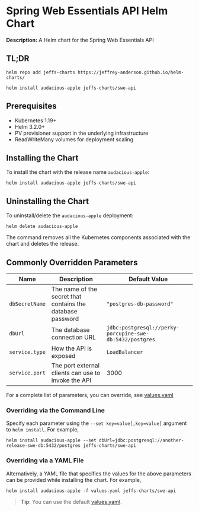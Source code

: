 <!--- app-name: swe-api -->

# Spring Web Essentials API Helm Chart

__Description:__ A Helm chart for the Spring Web Essentials API

                           
## TL;DR

```console
helm repo add jeffs-charts https://jeffrey-anderson.github.io/helm-charts/

helm install audacious-apple jeffs-charts/swe-api
```

## Prerequisites

- Kubernetes 1.19+
- Helm 3.2.0+
- PV provisioner support in the underlying infrastructure
- ReadWriteMany volumes for deployment scaling

## Installing the Chart

To install the chart with the release name `audacious-apple`:

```console
helm install audacious-apple jeffs-charts/swe-api
```


## Uninstalling the Chart

To uninstall/delete the `audacious-apple` deployment:

```console
helm delete audacious-apple
```

The command removes all the Kubernetes components associated with the chart and deletes the release.


## Commonly Overridden Parameters

| Name                      | Description                                     | Default Value |
| ------------------------- | ----------------------------------------------- | ----- |
| `dbSecretName` | The name of the secret that contains the database password | `"postgres-db-password"` |
| `dbUrl` | The database connection URL | `jdbc:postgresql://perky-porcupine-swe-db:5432/postgres` |
| `service.type` | How the API is exposed | `LoadBalancer` |
| `service.port` | The port external clients can use to invoke the API | 3000 |

For a complete list of parameters, you can override, see [values.yaml](values.yaml)

### Overriding via the Command Line

Specify each parameter using the `--set key=value[,key=value]` argument to `helm install`. For example,

```console
helm install audacious-apple --set dbUrl=jdbc:postgresql://another-release-swe-db:5432/postgres jeffs-charts/swe-api
```

### Overriding via a YAML File

Alternatively, a YAML file that specifies the values for the above parameters can be provided while installing the chart. For example,

```console
helm install audacious-apple -f values.yaml jeffs-charts/swe-api
```

> **Tip**: You can use the default [values.yaml](values.yaml).

